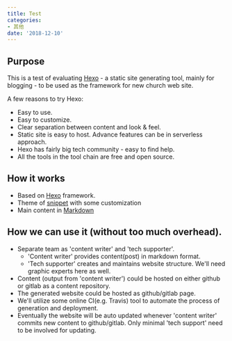 ```yaml
---
title: Test
categories:
- 其他
date: '2018-12-10'
---
```

## Purpose
This is a test of evaluating [Hexo](https://hexo.io/) - a static site generating tool, mainly for blogging - to be used as the framework for new church web site.

A few reasons to try Hexo:
* Easy to use.
* Easy to customize.
* Clear separation between content and look & feel.
* Static site is easy to host. Advance features can be in serverless approach.
* Hexo has fairly big tech community - easy to find help.
* All the tools in the tool chain are free and open source.


## How it works
* Based on [Hexo](https://hexo.io/) framework.
* Theme of [snippet](https://github.com/shenliyang/hexo-theme-snippet) with some customization
* Main content in [Markdown](https://en.wikipedia.org/wiki/Markdown)

## How we can use it (without too much overhead).
* Separate team as 'content writer' and 'tech supporter'.
   * 'Content writer' provides content(post) in markdown format.
   * 'Tech supporter' creates and maintains website structure. We'll need graphic experts here as well.
* Content (output from 'content writer') could be hosted on either github or gitlab as a content repository.
* The generated website could be hosted as github/gitlab page.
* We'll utilize some online CI(e.g. Travis) tool to automate the process of generation and deployment. 
* Eventually the website will be auto updated whenever 'content writer' commits new content to github/gitlab. Only minimal 'tech support' need to be involved for updating.
   